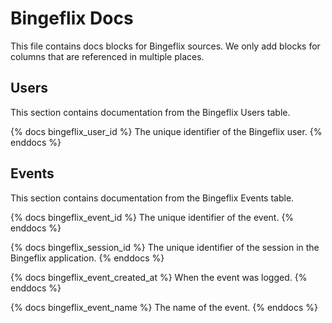 # Bingeflix Docs
This file contains docs blocks for Bingeflix sources. We only add blocks for columns that are referenced in multiple places.

## Users
This section contains documentation from the Bingeflix Users table.

{% docs bingeflix_user_id %}
The unique identifier of the Bingeflix user.
{% enddocs %}


## Events

This section contains documentation from the Bingeflix Events table.

{% docs bingeflix_event_id %}
The unique identifier of the event.
{% enddocs %}

{% docs bingeflix_session_id %}
The unique identifier of the session in the Bingeflix application.
{% enddocs %}

{% docs bingeflix_event_created_at %}
When the event was logged.
{% enddocs %}

{% docs bingeflix_event_name %}
The name of the event.
{% enddocs %}


